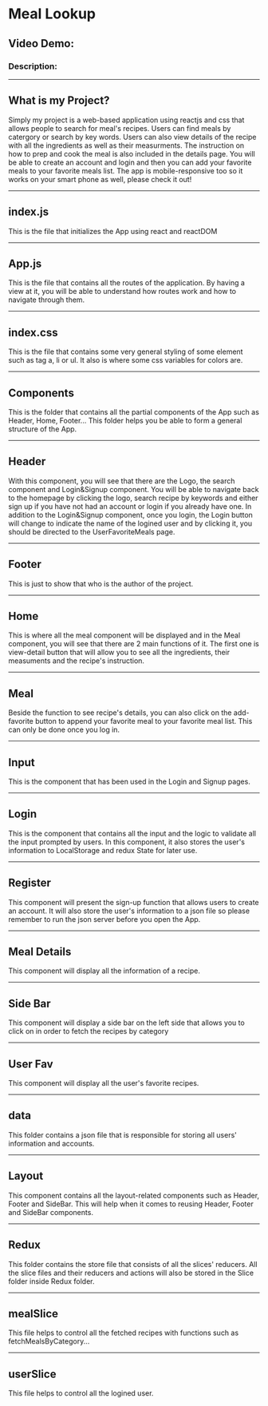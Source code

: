 # Meal Lookup
## Video Demo:
### Description:

-----
## What is my Project?
Simply my project is a web-based application using reactjs and css that allows people
to search for meal's recipes. Users can find meals by catergory or search by key words.
Users can also view details of the recipe with all the ingredients as well as their measurments.
The instruction on how to prep and cook the meal is also included in the details page. You will be able 
to create an account and login and then you can add your favorite meals to your favorite meals list. The app is mobile-responsive too so it works on your smart phone as well, please check it out!

-----
## index.js
This is the file that initializes the App using react and reactDOM

-----
## App.js
This is the file that contains all the routes of the application. By having a view at it, you will be able 
to understand how routes work and how to navigate through them.

-----
## index.css
This is the file that contains some very general styling of some element such as tag a, li or ul. It also is where some css variables for colors are.

-----
## Components 
This is the folder that contains all the partial components of the App such as Header, Home, Footer...
This folder helps you be able to form a general structure of the App.

-----
## Header
With this component, you will see that there are the Logo, the search component and Login&Signup component.
You will be able to navigate back to the homepage by clicking the logo, search recipe by keywords and either sign up if you have not had an account or login if you already have one. In addition to the Login&Signup component, once you login, the Login button will change to indicate the name of the logined user and by clicking it, you should be directed to the UserFavoriteMeals page.

-----
## Footer
This is just to show that who is the author of the project.

-----
## Home
This is where all the meal component will be displayed and in the Meal component, you will see that there are 2 main functions of it. The first one is view-detail button that will allow you to see all the ingredients, their measuments and the recipe's instruction.

-----
## Meal
Beside the function to see recipe's details, you can also click on the add-favorite button to append your favorite meal to your favorite meal list. This can only be done once you log in.

-----
## Input
This is the component that has been used in the Login and Signup pages.

-----
## Login
This is the component that contains all the input and the logic to validate all the input prompted by users. In this component, it also stores the user's information to LocalStorage and redux State for later use.

-----
## Register
This component will present the sign-up function that allows users to create an account. It will also store the user's information to a json file so please remember to run the json server before you open the App.

-----
## Meal Details
This component will display all the information of a recipe.

-----
## Side Bar
This component will display a side bar on the left side that allows you to click on in order to fetch the recipes by category

-----
## User Fav
This component will display all the user's favorite recipes.

-----
## data
This folder contains a json file that is responsible for storing all users' information and accounts.

-----
## Layout
This component contains all the layout-related components such as Header, Footer and SideBar. This will help when it comes to reusing Header, Footer and SideBar components.

-----
## Redux
This folder contains the store file that consists of all the slices' reducers.
All the slice files and their reducers and actions will also be stored in the Slice folder inside Redux folder.

-----
## mealSlice
This file helps to control all the fetched recipes with functions such as fetchMealsByCategory...

-----
## userSlice
This file helps to control all the logined user.